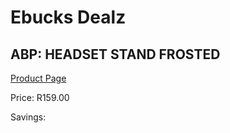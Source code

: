 
# Ebucks Dealz
## ABP: HEADSET STAND FROSTED
[Product Page](https://www.ebucks.com/web/shop/productSelected.do?prodId=673622932&catId=1158501102)

Price: R159.00

Savings: 


	